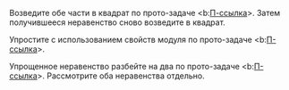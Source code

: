 Возведите обе части в квадрат по прото-задаче <b:[П-ссылка](advanced/proto/common/simple-abs)>. Затем получившееся неравенство сново возведите в квадрат.

Упростите с использованием свойств модуля по прото-задаче <b:[П-ссылка](advanced/proto/common/abs)>.

Упрощенное неравенство разбейте на два по прото-задаче <b:[П-ссылка](advanced/proto/common/simple-abs)>. Рассмотрите оба неравенства отдельно.